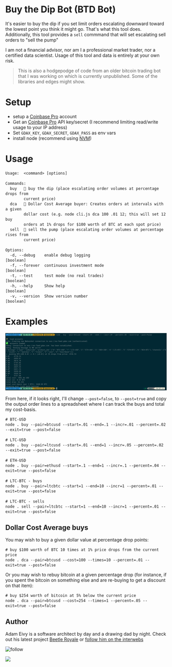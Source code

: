 [Coinbase]: https://www.coinbase.com/join/antic

# Buy the Dip Bot (BTD Bot)

It's easier to buy the dip if you set limit orders escalating downward toward the lowest point you think it might go. That's what this tool does. Additionally, this tool provides a `sell` commmand that will set escalating sell orders to "sell the pump"

I am not a financial advisor, nor am I a professional market trader, nor a certified data scientist. Usage of this tool and data is entirely at your own risk.

> This is also a hodgepodge of code from an older bitcoin trading bot that I was working on which is currently unpublished. Some of the libraries and edges might show.

# Setup

* setup a [Coinbase Pro][Coinbase] account
* Get an [Coinbase Pro][Coinbase] API key/secret (I recommend limiting read/write usage to your IP address)
* Set `GDAX_KEY`, `GDAX_SECRET`, `GDAX_PASS` as env vars
* install node (recommend using [NVM](https://github.com/creationix/nvm))

# Usage

```
Usage:  <command> [options]

Commands:
  buy   🤖 buy the dip (place escalating order volumes at percentage drops from
        current price)
  dca   🤖 Dollar Cost Average buyer: Creates orders at intervals with a given
        dollar cost (e.g. node cli.js dca 100 .01 12; this will set 12 buy
        orders at 1% drops for $100 worth of BTC at each spot price)
  sell  🤖 sell the pump (place escalating order volumes at percentage rises from
        current price)

Options:
  -d, --debug    enable debug logging                                  [boolean]
  -f, --forever  continuous investment mode                            [boolean]
  -t, --test     test mode (no real trades)                            [boolean]
  -h, --help     Show help                                             [boolean]
  -v, --version  Show version number                                   [boolean]
```

# Examples

![](demo.png)

From here, if it looks right, I'll change `--post=false`, to `--post=true` and copy the output order lines to a spreadsheet where I can track the buys and total my cost-basis.

```
# BTC-USD
node . buy --pair=btcusd --start=.01 --end=.1 --incr=.01 --percent=.02 --exit=true --post=false

# LTC-USD
node . buy --pair=ltcusd --start=.01 --end=1 --incr=.05 --percent=.02 --exit=true --post=false

# ETH-USD
node . buy --pair=ethusd --start=.1 --end=1 --incr=.1 --percent=.04 --exit=true --post=false

# LTC-BTC - buys
node . buy --pair=ltcbtc --start=1 --end=10 --incr=1 --percent=.01 --exit=true --post=false 

# LTC-BTC - sells
node . sell --pair=ltcbtc --start=1 --end=10 --incr=1 --percent=.01 --exit=true --post=false 
```

## Dollar Cost Average buys

You may wish to buy a given dollar value at percentage drop points:
```
# buy $100 worth of BTC 10 times at 1% price drops from the current price
node . dca --pair=btcusd --cost=100 --times=10 --percent=.01 --exit=true --post=false
```

Or you may wish to rebuy bitcoin at a given percentage drop (for instance, if you spent the bitcoin on something else and are re-buying to get a discount on that item):
```
# buy $254 worth of bitcoin at 5% below the current price
node . dca --pair=btcusd --cost=254 --times=1 --percent=.05 --exit=true --post=false
```

## Author

Adam Eivy is a software architect by day and a drawing dad by night. Check out his latest project [Beetle Royale](http://beetleroyale.com) or [follow him on the interwebs](http://adameivy.com)

![follow](https://img.shields.io/twitter/follow/antic.svg?style=social&label=Follow)

[![](https://www.coinbase.com/assets/buttons/donation_small-c2401ae30dd0ad6018deadfc4bb506bf56b5b7062738ee449bee97c4e80ec70c.png)](https://www.coinbase.com/checkouts/62b15a45f11194f8555884e200024616)
